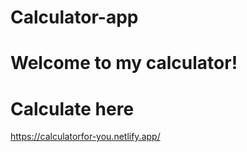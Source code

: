 # Calculator-app

# Welcome to my calculator!

# Calculate here

https://calculatorfor-you.netlify.app/
